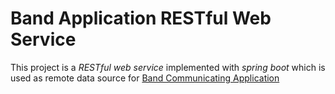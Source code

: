 # Band Application RESTful Web Service
This project is a *RESTful web service* implemented with *spring boot* which is used as remote data source for [Band Communicating Application](https://github.com/dawityonas010/Bands-commnicating-App)
